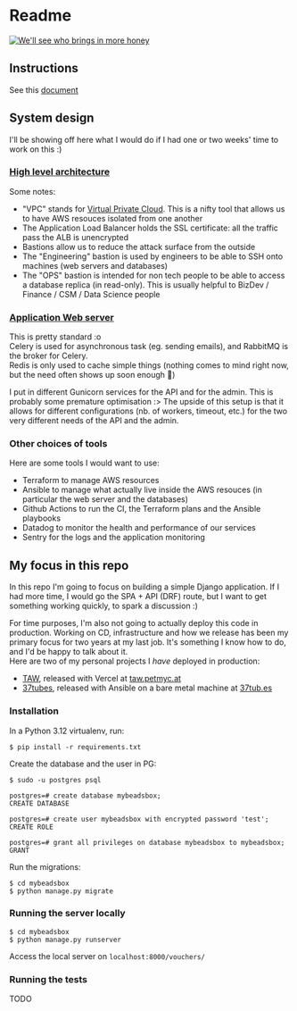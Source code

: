 # Readme

[![We'll see who brings in more honey](https://i.imgur.com/wMkCR56.jpeg "How hard can it be...zzz?")](https://www.youtube.com/watch?v=5J2kc4oZTVU)

## Instructions

See this [document](https://docs.google.com/document/d/1-S2WosY3p9mXEp-HihGk2FQkTUGbbej8hQm16LtJirQ/edit)

## System design

I'll be showing off here what I would do if I had one or two weeks' time to work on this :)

### [High level architecture](https://excalidraw.com/#json=UsHdLiYZ3lH4KWX6hMJbd,Jn3s-jOezOMJCpaNkpFQkw)

Some notes:
- "VPC" stands for [Virtual Private Cloud](https://docs.aws.amazon.com/vpc/latest/userguide/what-is-amazon-vpc.html). This is a nifty tool that allows us to have AWS resouces isolated from one another
- The Application Load Balancer holds the SSL certificate: all the traffic pass the ALB is unencrypted
- Bastions allow us to reduce the attack surface from the outside
- The "Engineering" bastion is used by engineers to be able to SSH onto machines (web servers and databases)
- The "OPS" bastion is intended for non tech people to be able to access a database replica (in read-only). This is usually helpful to BizDev / Finance / CSM / Data Science people

### [Application Web server](https://excalidraw.com/#json=D9wcDllXdytkF_JQKfmMN,Cz9kCbw5z46fjWA5d0qZUQ)

This is pretty standard :o  
Celery is used for asynchronous task (eg. sending emails), and RabbitMQ is the broker for Celery.  
Redis is only used to cache simple things (nothing comes to mind right now, but the need often shows up soon enough 🤔)

I put in different Gunicorn services for the API and for the admin. This is probably some premature optimisation :> The upside of this setup is that it allows for different configurations (nb. of workers, timeout, etc.) for the two very different needs of the API and the admin.

### Other choices of tools

Here are some tools I would want to use:
- Terraform to manage AWS resources
- Ansible to manage what actually live inside the AWS resouces (in particular the web server and the databases)
- Github Actions to run the CI, the Terraform plans and the Ansible playbooks
- Datadog to monitor the health and performance of our services
- Sentry for the logs and the application monitoring

## My focus in this repo

In this repo I'm going to focus on building a simple Django application. If I had more time, I would go the SPA + API (DRF) route, but I want to get something working quickly, to spark a discussion :)  

For time purposes, I'm also not going to actually deploy this code in production. Working on CD, infrastructure and how we release has been my primary focus for two years at my last job. It's something I know how to do, and I'd be happy to talk about it.  
Here are two of my personal projects I *have* deployed in production:
- [TAW](https://github.com/pmourlanne/taw/), released with Vercel at [taw.petmyc.at](https://taw.petmyc.at/)
- [37tubes](https://gitlab.com/pmourlanne/37tubes), released with Ansible on a bare metal machine at [37tub.es](http://37tub.es/)

### Installation

In a Python 3.12 virtualenv, run:
```shell
$ pip install -r requirements.txt
```

Create the database and the user in PG:
```shell
$ sudo -u postgres psql

postgres=# create database mybeadsbox;
CREATE DATABASE

postgres=# create user mybeadsbox with encrypted password 'test';
CREATE ROLE

postgres=# grant all privileges on database mybeadsbox to mybeadsbox;
GRANT
```

Run the migrations:
```shell
$ cd mybeadsbox
$ python manage.py migrate
```

### Running the server locally

```shell
$ cd mybeadsbox
$ python manage.py runserver
```

Access the local server on `localhost:8000/vouchers/`

### Running the tests

TODO
